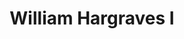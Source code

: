 ---
title: William Hargraves I
permalink: /stories/william-hargraves-i
layout: biography
group: Story Finder
---